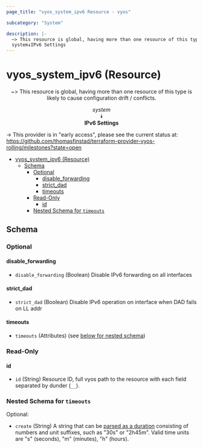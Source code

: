 ```yaml
---
page_title: "vyos_system_ipv6 Resource - vyos"

subcategory: "System"

description: |-
  ~> This resource is global, having more than one resource of this type is likely to cause configuration drift / conflicts.
  system⯯IPv6 Settings
---
```


# vyos_system_ipv6 (Resource)
<center>

~> This resource is global, having more than one resource of this type is likely to cause configuration drift / conflicts.

*system*  
⯯  
**IPv6 Settings**


</center>

-> This provider is in "early access", please see the current status at: https://github.com/thomasfinstad/terraform-provider-vyos-rolling/milestones?state=open

<!--TOC-->

- [vyos_system_ipv6 (Resource)](#vyos_system_ipv6-resource)
  - [Schema](#schema)
    - [Optional](#optional)
      - [disable_forwarding](#disable_forwarding)
      - [strict_dad](#strict_dad)
      - [timeouts](#timeouts)
    - [Read-Only](#read-only)
      - [id](#id)
    - [Nested Schema for `timeouts`](#nested-schema-for-timeouts)

<!--TOC-->

<!-- schema generated by tfplugindocs -->
## Schema

### Optional

#### disable_forwarding
- `disable_forwarding` (Boolean) Disable IPv6 forwarding on all interfaces
#### strict_dad
- `strict_dad` (Boolean) Disable IPv6 operation on interface when DAD fails on LL addr
#### timeouts
- `timeouts` (Attributes) (see [below for nested schema](#nestedatt--timeouts))

### Read-Only

#### id
- `id` (String) Resource ID, full vyos path to the resource with each field separated by dunder (`__`).

<a id="nestedatt--timeouts"></a>
### Nested Schema for `timeouts`

Optional:

- `create` (String) A string that can be [parsed as a duration](https://pkg.go.dev/time#ParseDuration) consisting of numbers and unit suffixes, such as &#34;30s&#34; or &#34;2h45m&#34;. Valid time units are &#34;s&#34; (seconds), &#34;m&#34; (minutes), &#34;h&#34; (hours).
